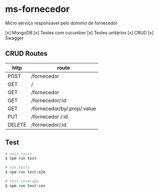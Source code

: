 # ms-fornecedor
Micro serviço responsável pelo dominio de fornecedor

[x] MongoDB
[x] Testes com cucumber
[x] Testes unitários
[x] CRUD
[x] Swagger

## CRUD Routes
| http   | route                       |
|--------|-----------------------------|
| POST   | /fornecedor                 |
| GET    | /                           |
| GET    | /fornecedor                 |
| GET    | /fornecedor/:id             |
| GET    | /fornecedor/by/:prop/:value |
| PUT    | /fornecedor /:id            |
| DELETE | /fornecedor/:id             |

## Test

```bash
# unit tests
$ npm run test

# e2e tests
$ npm run test:e2e

# test coverage
$ npm run test:cov
```